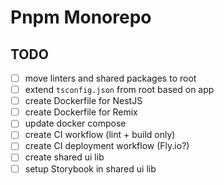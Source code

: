 # Pnpm Monorepo

## TODO

- [ ] move linters and shared packages to root
- [ ] extend `tsconfig.json` from root based on app
- [ ] create Dockerfile for NestJS
- [ ] create Dockerfile for Remix
- [ ] update docker compose
- [ ] create CI workflow (lint + build only)
- [ ] create CI deployment workflow (Fly.io?)
- [ ] create shared ui lib
- [ ] setup Storybook in shared ui lib
